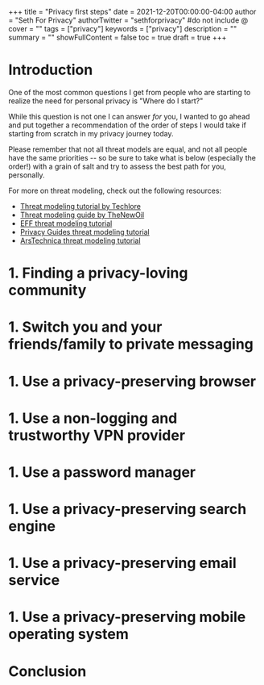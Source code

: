 +++
title = "Privacy first steps"
date = 2021-12-20T00:00:00-04:00
author = "Seth For Privacy"
authorTwitter = "sethforprivacy" #do not include @
cover = ""
tags = ["privacy"]
keywords = ["privacy"]
description = ""
summary = ""
showFullContent = false
toc = true
draft = true
+++

# Introduction

One of the most common questions I get from people who are starting to realize the need for personal privacy is "Where do I start?"

While this question is not one I can answer *for* you, I wanted to go ahead and put together a recommendation of the order of steps I would take if starting from scratch in my privacy journey today.

Please remember that not all threat models are equal, and not all people have the same priorities -- so be sure to take what is below (especially the order!) with a grain of salt and try to assess the best path for you, personally.

For more on threat modeling, check out the following resources:

- [Threat modeling tutorial by Techlore](https://www.youtube.com/watch?v=DHZRhboZhfI)
- [Threat modeling guide by TheNewOil](https://thenewoil.org/threatmodel.html)
- [EFF threat modeling tutorial](https://ssd.eff.org/en/module/your-security-plan)
- [Privacy Guides threat modeling tutorial](https://www.privacyguides.org/threat-modeling/)
- [ArsTechnica threat modeling tutorial](https://arstechnica.com/information-technology/2017/07/how-i-learned-to-stop-worrying-mostly-and-love-my-threat-model/)

# 1. Finding a privacy-loving community

# 1. Switch you and your friends/family to private messaging

# 1. Use a privacy-preserving browser

# 1. Use a non-logging and trustworthy VPN provider

# 1. Use a password manager

# 1. Use a privacy-preserving search engine

# 1. Use a privacy-preserving email service

# 1. Use a privacy-preserving mobile operating system

# Conclusion